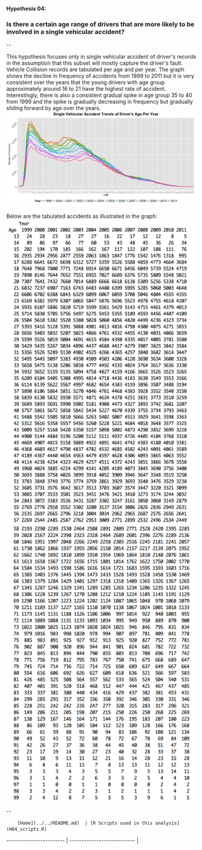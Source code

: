 #### Hypothesis 04:
### Is there a certain age range of drivers that are more likely to be involved in a single vehicular accident?
--

This hypothesis focuses only in single vehicular accident of driver's records in the assumption that this subset will mostly capture the driver's fault. Vehicle Collision records are tabulated per age and per year. The graph shows the decline in frequency of accidents from 1999 to 2011 but it is very consistent over the years that the young drivers with age group approximately around 16 to 21 have the highest rate of accident. 
Interestingly, there is also a consistent gradual spike in age group 35 to 40 from 1999 and the spike is gradually decreasing in frequency but gradually sliding forward by age over the years.
![](H04_GraphA.png)

Below are the tabulated accidents as illustrated in the graph:
![](H04_TableA.png)
![](H04_TableB.png)
 

--
        
        [Home](../../README.md)  | [R Scripts used in this analysis](H04_scripts.R)
------------------------ | ---------------------------
        |
